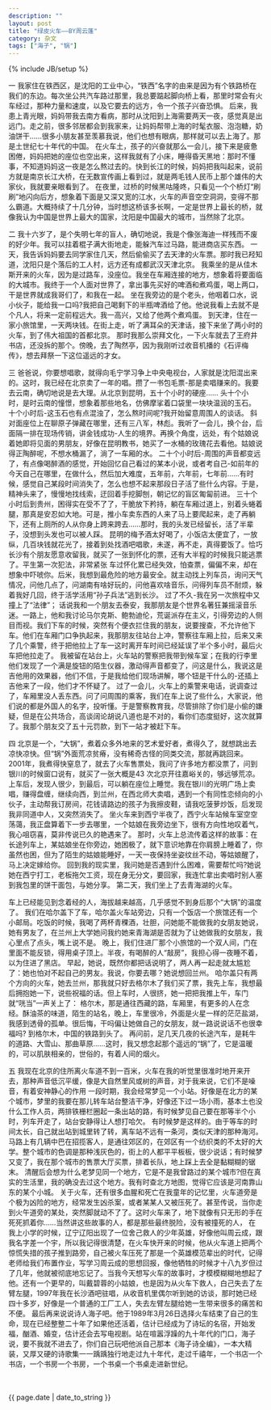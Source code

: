 ```yaml
---
description: ""
layout: post
title: "绿皮火车——BY周云蓬"
category: 杂文
tags: ["海子", "锅"]
---
```

{% include JB/setup %}

一
我家住在铁西区，是沈阳的工业中心，“铁西”名字的由来是因为有个铁路桥在我们的东边。每次坐公共汽车路过那里，我总要踮起脚向桥上看，那里时常会有火车经过，那种力量和速度，以及它要去的远方，令一个孩子兴奋恐惧。 
后来，我患上青光眼，妈妈带我去南方看病，那时从沈阳到上海需要两天一夜，感觉真是出远门。走之前，很多邻居都会到我家来，让妈妈帮带上海的时髦衣服、泡泡糖，奶油饼干……很多小朋友甚至羡慕我说，他们也想有眼病，那样就可以去上海了。那是土世纪七十年代的中国。 
在火车土，孩子的兴奋就那么一会儿，接下来是疲惫困倦，妈妈把她的座位也空出来，这样我就有了小床，睡得昏天黑地：那时不懂事，不知道妈妈这一夜是怎么熬过去的。快到长江的时候，妈妈把我叫起来，说前方就是南京长江大桥，在无数宣传画上看到过，就是两毛钱人民币上那个雄伟的大家伙，我就要亲眼看到了。 
在夜里，过桥的时候黑咕隆咚，只看见一个个桥灯“刷刷”地闪向后方，想象着下面是又深又宽的江水，火车的声音空空洞洞，变得不那么霸道。大概持续了十几分钟，当时想这桥该多长啊，一定是世界上最长的桥，就像我认为中国是世界上最大的国家，沈阳是中国最大的城市，当然除了北京。 

二 
我十六岁了，是个失明七年的盲人，确切地说，我是个像张海迪一样残而不废的好少年。我可以拄着棍子满大街地走，能躲汽车过马路，能进商店买东西。 
一天，我告诉妈妈要去同学家住几天，然后偷偷买了去天津的火车票。那时我已羟知道，沈阳只是个落后的工人村，远方还有成都武汉天津北京。 
我乘坐的是从佳木斯开来的火车，因为是过路车，没座位。我坐在车厢连接的地方，想象着将要面临的大城市。我终于一个人面对世界了，拿出事先买好的啤酒和煮鸡蛋，喝上两口，干是世界就成我哥们了，和我在一起。 
坐在我旁边的是个老头，他咽着口水，说小伙子，能给我一口吗?我把自己喝剩下的半瓶啤酒给了他。他说我看上去就不是个凡人，将来一定前程远大。我一高兴，又给了他两个煮鸡蛋。 
到天津，住在一家小旅馆里，一天两块钱。在街上走，听了满耳朵的天津话，接下来坐了两小时的火车，到了伟大祖国的首都北京。 
那时我那么崇拜文化，一下火车就去了王府井书店，还没拆的那个。傍晚，去了陶然亭，因为我刚听过收音机播的《石评梅传》，想去拜祭一下这位遥远的才女。 

三 
爸爸说，你要想唱歌，就得向毛宁学习争上中央电视台，人家就是沈阳混出来的。这时，我已经在北京卖了一年的唱。攒了一书包毛票-那是卖唱赚来的。我要去云南，确切地说是去大理。从北京到昆明，五十个小时的硬座…… 
头十个小时，是时云南的憧憬，想象着那些地名，仿佛摩挲着口袋里一块块温润的玉石。 
十个小时后-这玉石也有点混浊了，怎么熬时间呢?我开始留意周围人的谈话。 
斜对面座位上在聊原子弹藏在哪里，还有三八军，林彪。我听了一会儿，换个台，后面隔一排在现场传销，讲金钱成功-人生的境界。再换个角度，远处，有个姑娘说着她即将见面的男朋友，好像在昆明教书，她买了一水桶的玫瑰花去看他。姑娘说得正陶醉呢，不想水桶漏了，淌了一车厢的水。 
二十个小时后-周围的声音都变远了，有点像喝醉酒的感觉，开始回忆自己看过的某本小说，或者考自己-如前年的今天自己在哪里，在做什么，然后加大难度，五年前，六年前，七年前……有时候，感觉自己某段时间消失了，怎么也想不起来那段日子活了些什么内容。于是，精神头来了，慢慢地找线索，迂回着手挖脚刨，朝记忆的盲区匍匐前进。 
三十个小时后到贵州，困得实在受不了了，干脆放下矜持，躺在车厢过道上，别着头蜷着腿，那真是安忍如大地。可是，推小车卖东西的人来了马上要爬起来，走了再躺下，还有上厕所的人从你身上跨来跨去……那时，我的头发已经留长，活了半辈子，没想到头发也可以被人踩。 
昆明的梅予酒太好喝了，小饭店太便宜了，一放纵，几百块钱就花光了，接着到处找酒吧唱歌，未遂，再不走，真得要饭了。恰巧长沙有个朋友愿意收留我，就买了一张到怀化的票，还有大半程的时候我只能逃票了。平生第一次犯法，非常紧张 
车过怀化累已经失效，怕查票，偏偏不来，却在想象中吓唬你。后米，我想到最危险的地方最安全。就主动找上列车员，询问天气情况，问他几点了，问湖南有啥好玩的，问他喜欢啥音乐，问得列车员不耐烦，躲着我好几回，终于活学活用“孙子兵法”逃到长沙。 
过了不久-我在另一次旅程中又撞上了“法律”； 
话说我和一个朋友去泰安，我那朋友是个世界名著狂兼摇滚音乐迷。一路上，他和我讨论马尔克斯、鲍勃迪伦，荒诞派存在主义，引得旁边的人侧目而视。我们下车的时候，突然有个便衣拦住我的朋友，说要搜查，不允许他下车。他们在车厢门口争执起来，我那朋友往站台上冲，警察往车厢上拉，后来又来了几个乘警，终于把他拉上了车一这时离开车时间已经延误了半个多小时，最后火车把他拉走了。 
我被留在站台上，火车站的警察把我带到候车室；在我的行李里他们发现了一个满是旋钮的陌生仪器，激动得声音都变了，问这是什么，我说这是吉他用的效果器，他们不信，于是我给他们现场讲解，哪个钮是干什么的-还插上吉他来了一段，他们才不怀疑了。 
过了一会儿，火车上的乘警来电话，说调查过了，车厢里没人丢东西。问了问周围的乘客，我们在车上说了些什么，大家说，他们说的都是外国人的名字，投听懂。于是警察教育我，尽管排除了你们是小偷的嫌疑，但是在公共场合，高谈阔论胡说八道也是不对的，看你们态度挺好，这次就算了。我那个朋友交了五十元罚款，到下一站才被赶下车。 

四 
北京是一个，“大锅”，煮着众多外地来的艺术爱好者，煮得久了，就想跳出去凉快凉快。但“锅”外面荒凉贫瘠，没有稀奇古怪的同类交流，那就再跳回来。 
2001年，我煮得快窒息了，就去了火车售票处，我问了许多地方都没票了，问到银川的时候窗口说有，就买了一张大概是43 次北京开往嘉峪关的，够远够荒凉。上车后，发现人很少，到最后，可以躺在座位上睡觉。我在银川的光明广场上卖唱，赚得盘缠，继续向西，到兰州，在西北师大卖唱，遇到一个有同性恋倾向的小伙子，主动帮我订房间，花钱请路边的孩子为我擦皮鞋，请我吃菠萝炒饭，后发现我非同道中人，又突然消失了。 
坐火车来到西宁半夜了，西宁火车站候车室空空荡蔼，我正盘算着下一步去哪里，一个姑娘在我旁边坐下，很有方向性地叹着气，我心咀窃喜，莫非传说已久的艳遇来了。 
那时，火车上总流传着这样的故事：在长途列车上，某姑娘坐在你旁边，她困极了，就下意识地靠在你肩膀上睡着了，你虽然也困，但为了陌生的姑娘能睡好，一天一夜保持坐姿纹丝不动，等姑娘醒了，马上决定嫁给你。 
回到我的现实里，我问她是否遇到什么困难，需要帮忙吗?她说她在西宁打工，老板拖欠工资，现在身无分文，要回家，我连忙拿出卖唱时别人塞到我包里的饼干面包，与她分享。 
第二天，我们坐上了去青海湖的火车。 

车上已经能见到念着经的人，海拔越来越高，几乎感觉不到身后那个“大锅”的温度了。 
我们在哈尔盖下了车，哈尔盖火车站旁边，只有一个饭店一个旅馆还有一个小邮局。吃饭的时候，我喝了两杯青稞酒，壮胆，问她能不能做我的女朋友她说，她有男友了，在兰州上大学她问我约她来青海湖是否就为了让她做我的女朋友，我心里点了点头，嘴上说不是。 
晚上，我们住进厂那个小旅馆的一个双人间，门在里面不能反锁，得用桌子顶上。半夜，有喝醉的人“敲房”，我担心得一夜睡不着，以为住进了黑店。 
早起，她说，既然你都把话说明了，两人再一起走就太尴尬了：她也怕对不起自己的男友。我说，你要去哪？她说想回兰州。 
哈尔盖只有两个方向的火车，她去兰州，那我就只好去格尔木了我们买了票，我先上车，我想最后拥抱她一下，说些祝福的话。但上车时，人很挤，她一把把我推上午，车门就“咣当”一声关上了： 
格尔木，那是通往西藏的路，车厢里，有更多的人在念经。酥油茶的味道，陌生的站名，晚上，车里很冷，外面是火星一样的茫茫盐湖，我感到透骨的孤单。很后悔，干吗偏让她做自己的女朋友，就一路说说话不也很幸福吗? 
到格尔木，中国的铁路到头了。 
再问前，足几天几夜的长途汽车，是耗牛的道路、大雪山、那曲草原……这时，我又想念起那个遥远的“锅”了，它是温暖的，可以肌肤相亲的，世俗的，有着人间的烟火。 

五 
我现在北京的住所离火车道不到一百米，火车在我的听觉里很准时地开来开去，那种声音低沉平缓，像是大自然里风或树的声音，对于我来说，它们不是噪音，有着安神静心的作用 
一段时期，我会经常梦见一个小站。好像是在北方的某个城市，梦里的我要在那儿转车站台整洁干净，好像还下过一场小雨，基本土也没什么工作人员，两排铁栅栏圈起一条出站的路，有时候梦见自己要在那等半个小时，列车开走了，站台安静得让人想打哈欠。 
有时候梦是这样的。由于等车的时间太长，自己就出站到城里转了转，离车站不远有一条河，类似天津的那种海河。马路上有几辆中巴在招揽客人，是通往郊区的，在郊区有一个纺织类的不太好的大学。整个城市的色调是那种浅灰色的，街上的人都平平板板，很少说话；有时候梦又变了，我在那个城市的售票大厅买票，排着长队，地上踩上去全是黏糊糊的锯末。 
清醒后会想为什么老梦见同一个地方，它是不是我曾路过的某个城市?但在真实的生活里，我的确没去过这个地方。我有时查北方地图，觉得它应该是河南靠山东的某个小城。 
关于火车，还有很多血腥和死亡在我童年的记忆里，火车道旁是个极为凶险的地方，经常发生凶杀案，或者某某人又被压死了。甚至传说，当你走到火午道旁的某处，突然脚就动不了了。这时火车来了，地下就像有只无形的手在死死抓着你……当然讲这些故事的人，都是那些最终脱险，没有被撞死的人， 
在我上小学的时候，辽宁辽阳出现了一位舍己救人的少年英雄，好像他叫周云成，跟我名字差一个宇，所以我记得很清楚，在火车快开来的时候，他从火车道上把两个惊慌失措的孩子推到路旁，自己被火车压死了那是一个英雄模范辈出的时代，记得老师给我们布置作业，写学习周云成的思想回报，像他牺牲的时候才十八九岁但过了几年，他就被彻底地忘记了。当我今天想写火车的故事时，才模模糊糊地想起了他。还有一个更早的，叫戴碧蓉的小姑娘，也是因为从火车下救人，白己失去了左臂左腿，1997年我在长沙酒吧驻唱，从收音机里偶尔听到她的访谈，那时她已经四十多岁，好像是一个普通的工厂工人，失去左臂左腿给她一生带来很多的痛苦和不便。 
最后再来说说诗人海子吧。他于1989年3月26日选择火车结束了自己的生命，现在已经整整二十年了如果他还活着，估计已经成为了诗坛的名宿，开始发福，酗酒、婚变，估计还会去写电视剧。站在喧嚣浮躁的九十年代的门口，海子说，要不我就不进去了，你们自己玩吧他派自己那本《海子诗全编》，一本大精装，又厚又硬的诗歌集一一踽踽独行地走过九十年代，走过千禧年，一个书店一个书店，一个书房一个书房，一个书桌一个书桌走进新世纪。

　　<p>{{ page.date | date_to_string }}</p>

